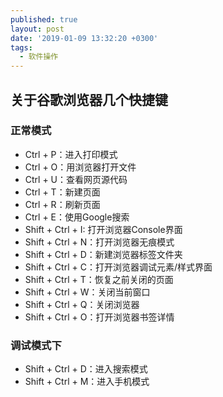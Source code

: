 ```yaml
---
published: true
layout: post
date: '2019-01-09 13:32:20 +0300'
tags:
  - 软件操作
---
```

## 关于谷歌浏览器几个快捷键

### 正常模式
- Ctrl + P：进入打印模式
- Ctrl + O：用浏览器打开文件
- Ctrl + U：查看网页源代码
- Ctrl + T：新建页面
- Ctrl + R：刷新页面
- Ctrl + E：使用Google搜索
- Shift + Ctrl + I: 打开浏览器Console界面
- Shift + Ctrl + N：打开浏览器无痕模式
- Shift + Ctrl + D：新建浏览器标签文件夹
- Shift + Ctrl + C：打开浏览器调试元素/样式界面
- Shift + Ctrl + T：恢复之前关闭的页面
- Shift + Ctrl + W：关闭当前窗口
- Shift + Ctrl + Q：关闭浏览器
- Shift + Ctrl + O：打开浏览器书签详情

### 调试模式下

- Shift + Ctrl + D：进入搜索模式
- Shift + Ctrl + M：进入手机模式

